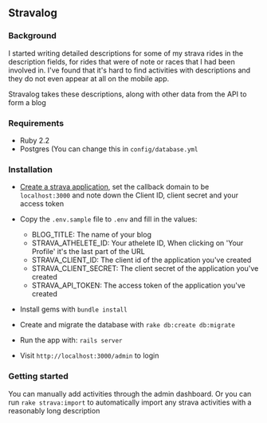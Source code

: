 ## Stravalog

### Background

I started writing detailed descriptions for some of my strava rides in the
description fields, for rides that were of note or races that I had been
involved in. I've found that it's hard to find activities with descriptions and
they do not even appear at all on the mobile app.

Stravalog takes these descriptions, along with other data from the API to form a blog

### Requirements

  - Ruby 2.2
  - Postgres (You can change this in `config/database.yml`

### Installation

- [Create a strava application](https://www.strava.com/settings/api), set the callback domain to be `localhost:3000` and note down the Client ID, client secret and your access token

- Copy the `.env.sample` file to `.env` and fill in the values:
  - BLOG_TITLE: The name of your blog
  - STRAVA_ATHELETE_ID: Your athelete ID, When clicking on 'Your Profile' it's the last part of the URL
  - STRAVA_CLIENT_ID: The client id of the application you've created
  - STRAVA_CLIENT_SECRET: The client secret of the application you've created
  - STRAVA_API_TOKEN: The access token of the application you've created

- Install gems with `bundle install`
- Create and migrate the database with `rake db:create db:migrate`

- Run the app with: `rails server`
- Visit `http://localhost:3000/admin` to login


### Getting started

You can manually add activities through the admin dashboard. Or you can run
`rake strava:import` to automatically import any strava activities with a
reasonably long description
